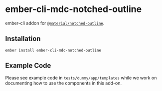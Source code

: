ember-cli-mdc-notched-outline
======================

ember-cli addon for [`@material/notched-outline`](https://github.com/material-components/material-components-web/tree/master/packages/mdc-notched-outline).

Installation
------------

    ember install ember-cli-mdc-notched-outline
    
Example Code
---------------

Please see example code in `tests/dummy/app/templates` while we work on documenting how to 
use the components in this add-on.
